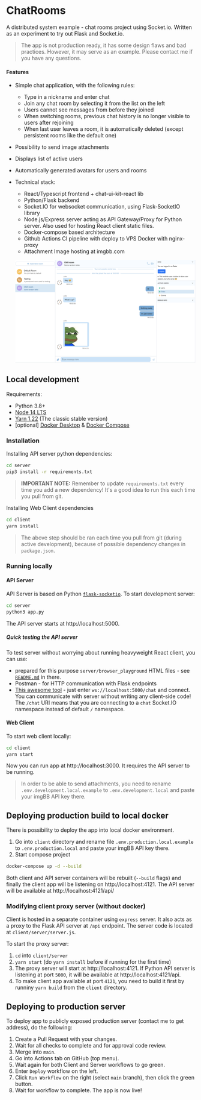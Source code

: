 # ChatRooms

A distributed system example - chat rooms project using Socket.io. Written as an experiment to try out Flask and Socket.io.

> The app is not production ready, it has some design flaws and bad practices. However, it may serve as an example. Please contact me if you have any questions.

#### Features

- Simple chat application, with the following rules:
  - Type in a nickname and enter chat
  - Join any chat room by selecting it from the list on the left
  - Users cannot see messages from before they joined
  - When switching rooms, previous chat history is no longer visible to users after rejoining
  - When last user leaves a room, it is automatically deleted (except persistent rooms like the default one)
- Possibility to send image attachments
- Displays list of active users
- Automatically generated avatars for users and rooms
- Technical stack:

  - React/Typescript frontend + chat-ui-kit-react lib
  - Python/Flask backend
  - Socket.IO for websocket communication, using Flask-SocketIO library
  - Node.js/Express server acting as API Gateway/Proxy for Python server. Also used for hosting React client static files.
  - Docker-compose based architecture
  - Github Actions CI pipeline with deploy to VPS Docker with nginx-proxy
  - Attachment Image hosting at imgbb.com

  ![Demo screenshot](./assets/screenshot.png)

## Local development

Requirements:

- Python 3.8+
- [Node 14 LTS](https://nodejs.org/en/download/)
- [Yarn 1.22](https://classic.yarnpkg.com/en/docs/install/#windows-stable) (The classic stable version)
- [optional] [Docker Desktop](https://www.docker.com/products/docker-desktop) & [Docker Compose](https://docs.docker.com/compose/install/)

### Installation

Installing API server python dependencies:

```sh
cd server
pip3 install -r requirements.txt
```

> **IMPORTANT NOTE:** Remember to update `requirements.txt` every time you add a new dependency! It's a good idea to run this each time you pull from git.

Installing Web Client dependencies

```sh
cd client
yarn install
```

> The above step should be ran each time you pull from git (during active development), because of possible dependency changes in `package.json`.

### Running locally

#### API Server

API Server is based on Python [`flask-socketio`](https://flask-socketio.readthedocs.io/en/latest/). To start development server:

```sh
cd server
python3 app.py
```

The API server starts at http://localhost:5000.

##### Quick testing the API server

To test server without worrying about running heavyweight React client, you can use:

- prepared for this purpose `server/browser_playground` HTML files - see [`README.md`](./server/browser_playground/README.md) in there.
- Postman - for HTTP communication with Flask endpoints
- [This awesome tool](https://amritb.github.io/socketio-client-tool/) - just enter `ws://localhost:5000/chat` and connect. You can communicate with server without writing any client-side code! The `/chat` URI means that you are connecting to a `chat` Socket.IO namespace instead of default `/` namespace.

#### Web Client

To start web client locally:

```sh
cd client
yarn start
```

Now you can run app at http://localhost:3000. It requires the API server to be running.

> In order to be able to send attachments, you need to rename `.env.development.local.example` to `.env.development.local` and paste your imgBB API key there.

## Deploying production build to local docker

There is possibility to deploy the app into local docker environment.

1. Go into `client` directory and rename file `.env.production.local.example` to `.env.production.local` and paste your imgBB API key there.
2. Start compose project

```sh
docker-compose up -d --build
```

Both client and API server containers will be rebuilt (`--build` flags) and finally the client app will be listening on http://localhost:4121. The API server will be available at http://localhost:4121/api/

### Modifying client proxy server (without docker)

Client is hosted in a separate container using `express` server. It also acts as a proxy to the Flask API server at `/api` endpoint. The server code is located at `client/server/server.js`.

To start the proxy server:

1. `cd` into `client/server`
2. `yarn start` (do `yarn install` before if running for the first time)
3. The proxy server will start at http://localhost:4121. If Python API server is listening at port `5000`, it will be available at http://localhost:4121/api.
4. To make client app available at port `4121`, you need to build it first by runniny `yarn build` from the `client` directory.

## Deploying to production server

To deploy app to publicly exposed production server (contact me to get address), do the following:

1. Create a Pull Request with your changes.
2. Wait for all checks to complete and for approval code review.
3. Merge into `main`.
4. Go into Actions tab on GitHub (top menu).
5. Wait again for both Client and Server workflows to go green.
6. Enter `Deploy` workflow on the left.
7. Click `Run Workflow` on the right (select `main` branch), then click the green button.
8. Wait for workflow to complete. The app is now live!
